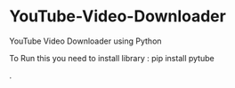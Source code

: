 # YouTube-Video-Downloader
YouTube Video Downloader using Python

To Run this you need to install library : 
pip install pytube

.
